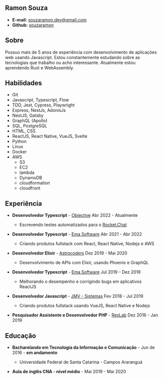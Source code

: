 ## Ramon Souza

- **E-mail:** souzaramon.dev@gmail.com<br>
- **Github:** [souzaramon](https://github.com/souzaramon)

## Sobre

Possuo mais de 5 anos de experiência com desenvolvimento de aplicações web usando Javascript. Estou constantemente estudando sobre as tecnologias que trabalho ou acho interessante. Atualmente estou aprendendo Rust e WebAssembly.

## Habilidades

- Git
- Javascript, Typescript, Flow
- TDD, Jest, Cypress, Playwright
- Express, NestJs, AdonisJs
- NextJS, Gatsby
- GraphQL (Apollo)
- SQL, PostgreSQL
- HTML, CSS
- ReactJS, React Native, VueJS, Svelte
- Python
- Linux
- Docker
- AWS
  - S3
  - EC2
  - lambda
  - DynamoDB
  - cloudformation
  - cloudfront

## Experiência

- **Desenvolvedor Typescript** - [Objective](https://www.objective.com.br/) Abr 2022 - Atualmente
  - Escrevendo testes automatizados para o [Rocket.Chat](https://rocket.chat/)

- **Desenvolvedor Typescript** - [Ema Software](https://ema.net.br/) Abr 2021 - Abr 2022
  - Criando produtos fullstack com React, React Native, Nodejs e AWS

- **Desenvolvedor Elixir** - [Astrocoders](https://astrocoders.com/) Dez 2019 - Mai 2020
  - Desenvolvimento de APIs com Elixir, usando Phoenix e GraphQL

- **Desenvolvedor Typescript** - [Ema Software](https://ema.net.br/) Jul 2019 - Dez 2019
  - Melhorando o desempenho e corrigindo bugs em aplicativos ReactJS

- **Desenvolvedor Javascript** - [JMV - Sistemas](sgap.com.br) Fev 2018 - Jul 2019
  - Criando produtos fullstack usando VueJS, React Native e Nodejs

- **Pesquisador Assistente e Desenvolvedor PHP** - [RexLab](rexlab.ufsc.br) Dez 2016 - Jan 2019

## Educação

- **Bacharelando em Tecnologia da Informação e Comunicação** - Jun de 2016 - **em andamento**
  - Universidade Federal de Santa Catarina - Campos Araranguá

- **Aula de inglês CNA - nível médio** - Mai 2019 - Mai 2020
